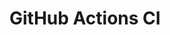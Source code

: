 # GitHub Actions CI










































































































































































